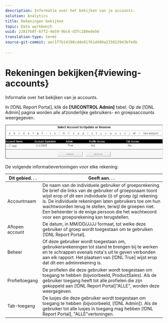```yaml
---
description: Informatie over het bekijken van je accounts.
solution: Analytics
title: Rekeningen bekijken
topic: Data workbench
uuid: 22817b8f-67f2-4e59-9bc6-d3fc180ede56
translation-type: tm+mt
source-git-commit: aec1f7b14198cdde91f61d490a235022943bfedb

---
```



# Rekeningen bekijken{#viewing-accounts}

Informatie over het bekijken van je accounts.

In [!DNL Report Portal], klik de **[!UICONTROL Admin]** tabel. Op de [!DNL Admin] pagina worden alle afzonderlijke gebruikers- en groepsaccounts weergegeven.

![](assets/report_admintag.png)

De volgende informatievertoningen voor elke rekening:

| Dit gebied. . . | Geeft aan. . . |
|---|---|
| Accountnaam | De naam van de individuele gebruiker of groepsrekening. De brief die links van de gebruiker of groepsnaam toont wijst erop of dit een individuele (i) of groep (g) rekening is. De individuele rekeningen laten gebruikers toe om hun wachtwoorden terug te stellen, terwijl de groepen niet. Een beheerder is de enige persoon die het wachtwoord voor een groepsrekening kan terugstellen. |
| Aflopen account | De datum, in MM/DD/JJJJ formaat, tot welke deze gebruiker of groep wordt toegestaan om te gebruiken [!DNL Report Portal]. |
| Beheer | Of deze gebruiker wordt toegestaan om, gebruikersrekeningen tot stand te brengen bij te werken en te schrappen evenals nota&#39;s uit te geven verbonden aan elk rapport. Het plaatsen van [!DNL True] wijst erop dat dit een adminrekening is. |
| Profieltoegang | De profielen die deze gebruiker wordt toegestaan om toegang te hebben (bijvoorbeeld, ProductSales). Als de gebruiker toegang heeft tot alle profielen die zijn gekoppeld aan [!DNL Report Portal]&quot;ALLE&quot;, worden deze weergegeven. |
| Tab-toegang | De lusjes die deze gebruiker wordt toegestaan om toegang te hebben (bijvoorbeeld, [!DNL Admin]). Als de gebruiker tot alle lusjes in toegang mag hebben [!DNL Report Portal], &quot;ALLE&quot;vertoningen. |

